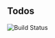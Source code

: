 ## Todos

![Build Status](https://codebuild.eu-west-1.amazonaws.com/badges?uuid=eyJlbmNyeXB0ZWREYXRhIjoibm13dXMxeUZlT2xDM204N1c1YXlwQkF4SkFKbWVtTkN4bGhXZmdpOFFLYmsvSEpNaFFFZGpua3pmTHYrald2SUprQjFXMlMxeGg3SzVldzBqL01iWmF3PSIsIml2UGFyYW1ldGVyU3BlYyI6IlNZaG1mM1NtVW5YeEJpRTMiLCJtYXRlcmlhbFNldFNlcmlhbCI6MX0%3D&branch=master)
